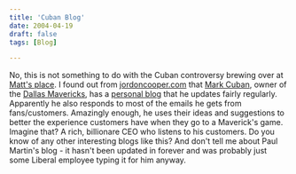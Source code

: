 ```yaml
---
title: 'Cuban Blog'
date: 2004-04-19
draft: false
tags: [Blog]

---
```


No, this is not something to do with the Cuban controversy brewing over at [Matt's place](http://www.mennoboy.com/bigboots/). I found out from [jordoncooper.com](http://www.jordoncooper.com/) that [Mark Cuban](http://www.nba.com/mavericks/news/cuban_bio000329.html), owner of the [Dallas Mavericks](http://www.nba.com/mavericks/), has a [personal blog](http://www.blogmaverick.com/) that he updates fairly regularly. Apparently he also responds to most of the emails he gets from fans/customers. Amazingly enough, he uses their ideas and suggestions to better the experience customers have when they go to a Maverick's game. Imagine that? A rich, billionare CEO who listens to his customers. Do you know of any other interesting blogs like this? And don't tell me about Paul Martin's blog - it hasn't been updated in forever and was probably just some Liberal employee typing it for him anyway.
